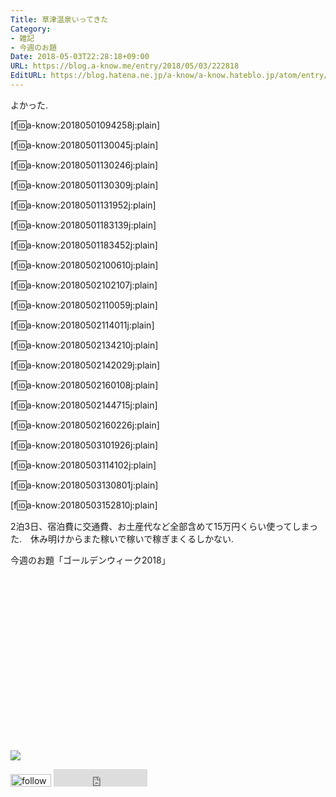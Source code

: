 ```yaml
---
Title: 草津温泉いってきた
Category:
- 雑記
- 今週のお題
Date: 2018-05-03T22:28:18+09:00
URL: https://blog.a-know.me/entry/2018/05/03/222818
EditURL: https://blog.hatena.ne.jp/a-know/a-know.hateblo.jp/atom/entry/17391345971641207431
---
```


よかった.


[f:id:a-know:20180501094258j:plain]



<!-- more -->



[f:id:a-know:20180501130045j:plain]

[f:id:a-know:20180501130246j:plain]

[f:id:a-know:20180501130309j:plain]

[f:id:a-know:20180501131952j:plain]

[f:id:a-know:20180501183139j:plain]

[f:id:a-know:20180501183452j:plain]

[f:id:a-know:20180502100610j:plain]

[f:id:a-know:20180502102107j:plain]

[f:id:a-know:20180502110059j:plain]

[f:id:a-know:20180502114011j:plain]

[f:id:a-know:20180502134210j:plain]

[f:id:a-know:20180502142029j:plain]

[f:id:a-know:20180502160108j:plain]

[f:id:a-know:20180502144715j:plain]

[f:id:a-know:20180502160226j:plain]

[f:id:a-know:20180503101926j:plain]

[f:id:a-know:20180503114102j:plain]

[f:id:a-know:20180503130801j:plain]

[f:id:a-know:20180503152810j:plain]




2泊3日、宿泊費に交通費、お土産代など全部含めて15万円くらい使ってしまった.　休み明けからまた稼いで稼いで稼ぎまくるしかない.


今週のお題「ゴールデンウィーク2018」


<div>
<br>
<script async src="//pagead2.googlesyndication.com/pagead/js/adsbygoogle.js"></script>
<!-- article-bottom2 -->
<ins class="adsbygoogle"
     style="display:inline-block;width:300px;height:250px"
     data-ad-client="ca-pub-3463034538369189"
     data-ad-slot="5274552934"></ins>
<script>
(adsbygoogle = window.adsbygoogle || []).push({});
</script>

<a href="http://bit.ly/grass-graph" target='blank' rel="nofollow"><img src="https://cdn-ak.f.st-hatena.com/images/fotolife/a/a-know/20170405/20170405220342.png"></a>
<br>
</div>

<div>
<a href='http://cloud.feedly.com/#subscription%2Ffeed%2Fhttp%3A%2F%2Fblog.a-know.me%2Ffeed'  target='blank'><img id='feedlyFollow' src='http://s3.feedly.com/img/follows/feedly-follow-rectangle-volume-small_2x.png' alt='follow us in feedly' width='65' height='20'></a>



<iframe src="http://blog.hatena.ne.jp/a-know/a-know.hateblo.jp/subscribe/iframe" allowtransparency="true" frameborder="0" scrolling="no" width="150" height="28"></iframe>
</div>
